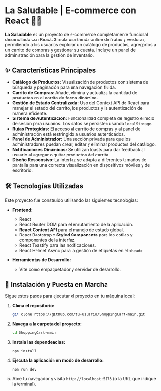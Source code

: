 # La Saludable | E-commerce con React 🍏🛒

**La Saludable** es un proyecto de e-commerce completamente funcional desarrollado con React. Simula una tienda online de frutas y verduras, permitiendo a los usuarios explorar un catálogo de productos, agregarlos a un carrito de compras y gestionar su cuenta. Incluye un panel de administración para la gestión de inventario.

## ✨ Características Principales

- **Catálogo de Productos:** Visualización de productos con sistema de búsqueda y paginación para una navegación fluida.
- **Carrito de Compras:** Añade, elimina y actualiza la cantidad de productos en el carrito de forma dinámica.
- **Gestión de Estado Centralizada:** Uso del Context API de React para manejar el estado del carrito, los productos y la autenticación de manera eficiente.
- **Sistema de Autenticación:** Funcionalidad completa de registro e inicio de sesión para usuarios. Los datos se persisten usando `localStorage`.
- **Rutas Protegidas:** El acceso al carrito de compras y al panel de administración está restringido a usuarios autenticados.
- **Panel de Administrador:** Una sección privada para que los administradores puedan crear, editar y eliminar productos del catálogo.
- **Notificaciones Dinámicas:** Se utilizan toasts para dar feedback al usuario al agregar o quitar productos del carrito.
- **Diseño Responsivo:** La interfaz se adapta a diferentes tamaños de pantalla para una correcta visualización en dispositivos móviles y de escritorio.

## 🛠️ Tecnologías Utilizadas

Este proyecto fue construido utilizando las siguientes tecnologías:

- **Frontend:**
  - React
  - React Router DOM para el enrutamiento de la aplicación.
  - **React Context API** para el manejo de estado global.
  - React Bootstrap y **Styled Components** para los estilos y componentes de la interfaz.
  - React Toastify para las notificaciones.
  - React Helmet Async para la gestión de etiquetas en el `<head>`.

- **Herramientas de Desarrollo:**
  - Vite como empaquetador y servidor de desarrollo.

## 🚀 Instalación y Puesta en Marcha

Sigue estos pasos para ejecutar el proyecto en tu máquina local:

1.  **Clona el repositorio:**
    ```bash
    git clone https://github.com/tu-usuario/ShoppingCart-main.git
    ```

2.  **Navega a la carpeta del proyecto:**
    ```bash
    cd ShoppingCart-main
    ```

3.  **Instala las dependencias:**
    ```bash
    npm install
    ```

4.  **Ejecuta la aplicación en modo de desarrollo:**
    ```bash
    npm run dev
    ```

5.  Abre tu navegador y visita `http://localhost:5173` (o la URL que indique la terminal).